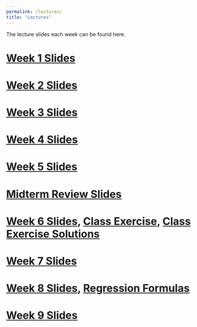 ```yaml
---
permalink: /lectures/
title: "Lectures"
---
```


The lecture slides each week can be found here. 

# [Week 1 Slides](https://stevebholt.github.io/rpad316/assets/documents/week1.pdf)

# [Week 2 Slides](https://stevebholt.github.io/rpad316/assets/documents/week2.pdf)

# [Week 3 Slides](https://stevebholt.github.io/rpad316/assets/documents/week3.pdf)

# [Week 4 Slides](https://stevebholt.github.io/rpad316/assets/documents/week4.pdf)

# [Week 5 Slides](https://stevebholt.github.io/rpad316/assets/documents/week5.pdf)

# [Midterm Review Slides](https://stevebholt.github.io/rpad316/assets/documents/review.pdf)

# [Week 6 Slides](https://stevebholt.github.io/rpad316/assets/documents/week6.pdf), [Class Exercise](https://stevebholt.github.io/rpad316/assets/documents/Class_exercise.docx), [Class Exercise Solutions](https://stevebholt.github.io/rpad316/assets/documents/Class_exercise_solutions.pdf)

# [Week 7 Slides](https://stevebholt.github.io/rpad316/assets/documents/week7.pdf)

# [Week 8 Slides](https://stevebholt.github.io/rpad316/assets/documents/linear_regression.pdf), [Regression Formulas](https://stevebholt.github.io/rpad316/assets/documents/formulas.pdf)

# [Week 9 Slides](https://stevebholt.github.io/rpad316/assets/documents/multivariate_regression.pdf)